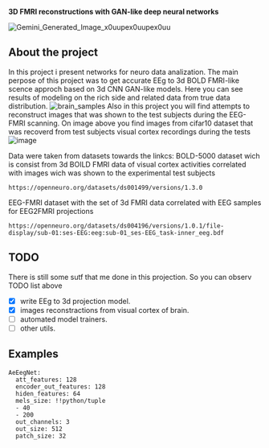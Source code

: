__3D FMRI reconstructions with GAN-like deep neural networks__

![Gemini_Generated_Image_x0uupex0uupex0uu](https://github.com/user-attachments/assets/4ae9bcf1-e144-4b40-a2ca-134f8404a864)

## About the project
In this project i present networks for neuro data analization. The main perpose of this project was to get accurate EEg to 3d BOLD FMRI-like scence approch based on 3d CNN GAN-like models. Here you can see results of modeling on the rich side and related data from true data distribution.
![brain_samples](https://github.com/user-attachments/assets/3534d805-4533-48b8-9de7-7cb8387772db)
Also in this project you will find attempts to reconstruct images that was shown to the test subjects during the EEG-FMRI scanning. On image above you find images from cifar10 dataset that was recoverd from test subjects visual cortex recordings during the tests
![image](https://github.com/user-attachments/assets/67f0a919-81c3-41b9-9f46-bd6000ba5a26)



Data were taken from datasets towards the linkcs: 
BOLD-5000 dataset wich is consist from 3d BOILD FMRI data of visual cortex activities correlated with images wich was shown to the experimental test subjects
```
https://openneuro.org/datasets/ds001499/versions/1.3.0
```
EEG-FMRI dataset with the set of 3d FMRI data correlated with EEG samples for EEG2FMRI projections
```
https://openneuro.org/datasets/ds004196/versions/1.0.1/file-display/sub-01:ses-EEG:eeg:sub-01_ses-EEG_task-inner_eeg.bdf
```

## TODO
There is still some sutf that me done in this projection. So you can observ TODO list above
- [x] write EEg to 3d projection model.
- [x] images reconstractions from visual cortex of brain.
- [ ] automated model trainers.
- [ ] other utils.

## Examples 
``` 
AeEegNet:
  att_features: 128
  encoder_out_features: 128
  hiden_features: 64
  mels_size: !!python/tuple
  - 40
  - 200
  out_channels: 3
  out_size: 512
  patch_size: 32
```



